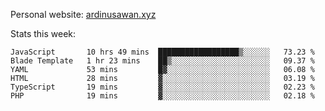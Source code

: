 Personal website: [ardinusawan.xyz](https://ardinusawan.xyz)

Stats this week:
<!--START_SECTION:waka-->

```text
JavaScript       10 hrs 49 mins  ██████████████████▒░░░░░░   73.23 %
Blade Template   1 hr 23 mins    ██▒░░░░░░░░░░░░░░░░░░░░░░   09.37 %
YAML             53 mins         █▓░░░░░░░░░░░░░░░░░░░░░░░   06.08 %
HTML             28 mins         ▓░░░░░░░░░░░░░░░░░░░░░░░░   03.19 %
TypeScript       19 mins         ▓░░░░░░░░░░░░░░░░░░░░░░░░   02.23 %
PHP              19 mins         ▓░░░░░░░░░░░░░░░░░░░░░░░░   02.18 %
```

<!--END_SECTION:waka-->
